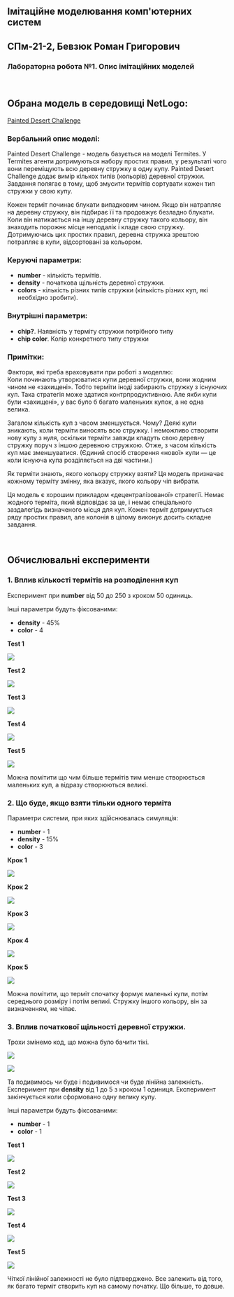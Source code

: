 ## Імітаційне моделювання комп'ютерних систем
## СПм-21-2, Бевзюк Роман Григорович
### Лабораторна робота №1. Опис імітаційних моделей
<br>

## Обрана модель в середовищі NetLogo:
[Painted Desert Challenge](http://www.netlogoweb.org/launch#http://www.netlogoweb.org/assets/modelslib/Sample%20Models/Computer%20Science/Painted%20Desert%20Challenge.nlogo)
<br>

### Вербальний опис моделі:
Painted Desert Challenge - модель базується на моделі Termites. У Termites агенти дотримуються набору простих правил, у результаті чого вони переміщують всю деревну стружку в одну купу. Painted Desert Challenge додає вимір кількох типів (кольорів) деревної стружки. Завдання полягає в тому, щоб змусити термітів сортувати кожен тип стружки у свою купу.

Кожен терміт починає блукати випадковим чином. Якщо він натрапляє на деревну стружку, він підбирає її та продовжує безладно блукати. Коли він натикається на іншу деревну стружку такого кольору, він знаходить порожнє місце неподалік і кладе свою стружку. Дотримуючись цих простих правил, деревна стружка зрештою потрапляє в купи, відсортовані за кольором.

### Керуючі параметри:
- **number** - кількість термітів.
- **density** - початкова щільність деревної стружки.
- **colors** - кількість різних типів стружки (кількість різних куп, які необхідно зробити).

### Внутрішні параметри:
- **chip?**. Наявність у терміту стружки потрібного типу
- **chip color**. Колір конкретного типу стружки

### Примітки:
Фактори, які треба враховувати при роботі з моделлю:\
Коли починають утворюватися купи деревної стружки, вони жодним чином не «захищені». Тобто терміти іноді забирають стружку з існуючих куп. Така стратегія може здатися контрпродуктивною. Але якби купи були «захищені», у вас було б багато маленьких купок, а не одна велика.

Загалом кількість куп з часом зменшується. Чому? Деякі купи зникають, коли терміти виносять всю стружку. І неможливо створити нову купу з нуля, оскільки терміти завжди кладуть свою деревну стружку поруч з іншою деревною стружкою. Отже, з часом кількість куп має зменшуватися. (Єдиний спосіб створення «нової» купи — це коли існуюча купа розділяється на дві частини.)

Як терміти знають, якого кольору стружку взяти? Ця модель призначає кожному терміту змінну, яка вказує, якого кольору чіп вибрати. 

Ця модель є хорошим прикладом «децентралізованої» стратегії. Немає жодного терміта, який відповідає за це, і немає спеціального заздалегідь визначеного місця для куп. Кожен терміт дотримується ряду простих правил, але колонія в цілому виконує досить складне завдання.

<br>

## Обчислювальні експерименти

### 1. Вплив кількості термітів на розподілення куп

Експеримент при **number** від 50 до 250 з кроком 50 одиниць. 

Інші параметри будуть фіксованими: 
- **density** - 45%
- **color** - 4

**Test 1**

![](1.png)

**Test 2**

![](2.png)

**Test 3**

![](3.png)

**Test 4**

![](4.png)

**Test 5**

![](5.png)

Можна помітити що чим більше термітів тим менше створюється маленьких куп, а відразу створюються великі.

### 2. Що буде, якщо взяти тільки одного терміта

Параметри системи, при яких здійснювалась симуляція:
- **number** - 1
- **density** - 15%
- **color** - 3

**Крок 1**

![](6.png)

**Крок 2**

![](7.png)

**Крок 3**

![](8.png)

**Крок 4**

![](9.png)

**Крок 5**

![](10.png)

Можна помітити, що терміт спочатку формує маленькі купи, потім середнього розміру і потім великі. Стружку іншого кольору, він за визначенням, не чіпає.

### 3. Вплив початкової щільності деревної стружки.

Трохи змінемо код, що можна було бачити тікі.

![](cod1.png)

![](cod2.png)

Та подивимось чи буде і подивимося чи буде лінійна залежність. Експеримент при **density** від 1 до 5 з кроком 1 одиниця. Експеримент закінчується коли сформовано одну велику купу.

Інші параметри будуть фіксованими: 
- **number** - 1
- **color** - 1

**Test 1**

![](11.png)

**Test 2**

![](12.png)

**Test 3**

![](13.png)

**Test 4**

![](14.png)

**Test 5**

![](15.png)

Чіткої лінійної залежності не було підтверджено. Все залежить від того, як багато терміт створить куп на самому початку. Що більше, то довше.

<br>